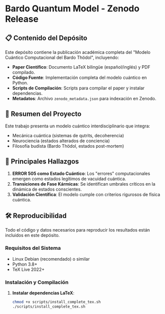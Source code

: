 # Bardo Quantum Model - Zenodo Release

## 📋 Contenido del Depósito

Este depósito contiene la publicación académica completa del "Modelo Cuántico Computacional del Bardo Thödol", incluyendo:

- **Paper Científico**: Documento LaTeX bilingüe (español/inglés) y PDF compilado.
- **Código Fuente**: Implementación completa del modelo cuántico en Python.
- **Scripts de Compilación**: Scripts para compilar el paper y instalar dependencias.
- **Metadatos**: Archivo `zenodo_metadata.json` para indexación en Zenodo.

## 🎯 Resumen del Proyecto

Este trabajo presenta un modelo cuántico interdisciplinario que integra:
- Mecánica cuántica (sistemas de qutrits, decoherencia)
- Neurociencia (estados alterados de conciencia)  
- Filosofía budista (Bardo Thödol, estados post-mortem)

## 🔬 Principales Hallazgos

1. **ERROR 505 como Estado Cuántico**: Los "errores" computacionales emergen como estados legítimos de vacuidad cuántica.
2. **Transiciones de Fase Kármicas**: Se identifican umbrales críticos en la dinámica de estados conscientes.
3. **Validación Científica**: El modelo cumple con criterios rigurosos de física cuántica.

## 🛠️ Reproducibilidad

Todo el código y datos necesarios para reproducir los resultados están incluidos en este depósito.

### Requisitos del Sistema
- Linux Debian (recomendado) o similar
- Python 3.8+
- TeX Live 2022+

### Instalación y Compilación

1. **Instalar dependencias LaTeX**:
   ```bash
   chmod +x scripts/install_complete_tex.sh
   ./scripts/install_complete_tex.sh